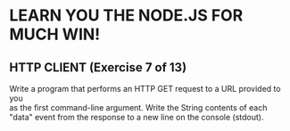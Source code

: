 # LEARN YOU THE NODE.JS FOR MUCH WIN!  
   
 ## HTTP CLIENT (Exercise 7 of 13)  
   
  Write a program that performs an HTTP GET request to a URL provided to you  
  as the first command-line argument. Write the String contents of each  
  "data" event from the response to a new line on the console (stdout).  
   